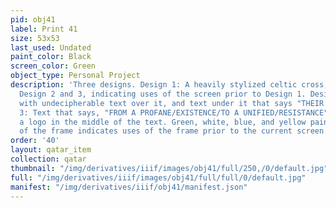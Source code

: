 ```yaml
---
pid: obj41
label: Print 41
size: 53x53
last_used: Undated
paint_color: Black
screen_color: Green
object_type: Personal Project
description: 'Three designs. Design 1: A heavily stylized celtic cross, overtop of
  Design 2 and 3, indicating uses of the screen prior to Design 1. Design 2: A newspaper
  with undecipherable text over it, and text under it that says "THEIR HANDS". Design
  3: Text that says, "FROM A PROFANE/EXISTENCE/TO A UNIFIED/RESISTANCE". There is
  a logo in the middle of the text. Green, white, blue, and yellow paint on the back
  of the frame indicates uses of the frame prior to the current screen.'
order: '40'
layout: qatar_item
collection: qatar
thumbnail: "/img/derivatives/iiif/images/obj41/full/250,/0/default.jpg"
full: "/img/derivatives/iiif/images/obj41/full/full/0/default.jpg"
manifest: "/img/derivatives/iiif/obj41/manifest.json"
---
```

